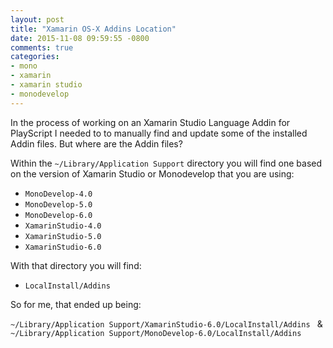 ```yaml
---
layout: post
title: "Xamarin OS-X Addins Location"
date: 2015-11-08 09:59:55 -0800
comments: true
categories: 
- mono
- xamarin
- xamarin studio
- monodevelop
---
```

In the process of working on an Xamarin Studio Language Addin for PlayScript I needed to to manually find and update some of the installed Addin files. But where are the Addin files?

Within the `~/Library/Application Support` directory you will find one based on the version of Xamarin Studio or Monodevelop that you are using:

* `MonoDevelop-4.0`
* `MonoDevelop-5.0`
* `MonoDevelop-6.0`
* `XamarinStudio-4.0`
* `XamarinStudio-5.0`
* `XamarinStudio-6.0`

With that directory you will find:

* `LocalInstall/Addins`

So for me, that ended up being:

`~/Library/Application Support/XamarinStudio-6.0/LocalInstall/Addins
`
&
`~/Library/Application Support/MonoDevelop-6.0/LocalInstall/Addins`